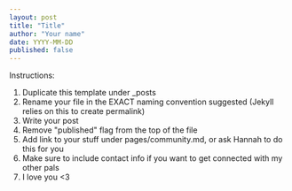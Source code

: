 ```yaml
---
layout: post
title: "Title"
author: "Your name"
date: YYYY-MM-DD
published: false
---
```


Instructions:
1) Duplicate this template under _posts
2) Rename your file in the EXACT naming convention suggested (Jekyll relies on this to create permalink)
3) Write your post
4) Remove "published" flag from the top of the file
5) Add link to your stuff under pages/community.md, or ask Hannah to do this for you
6) Make sure to include contact info if you want to get connected with my other pals
7) I love you <3